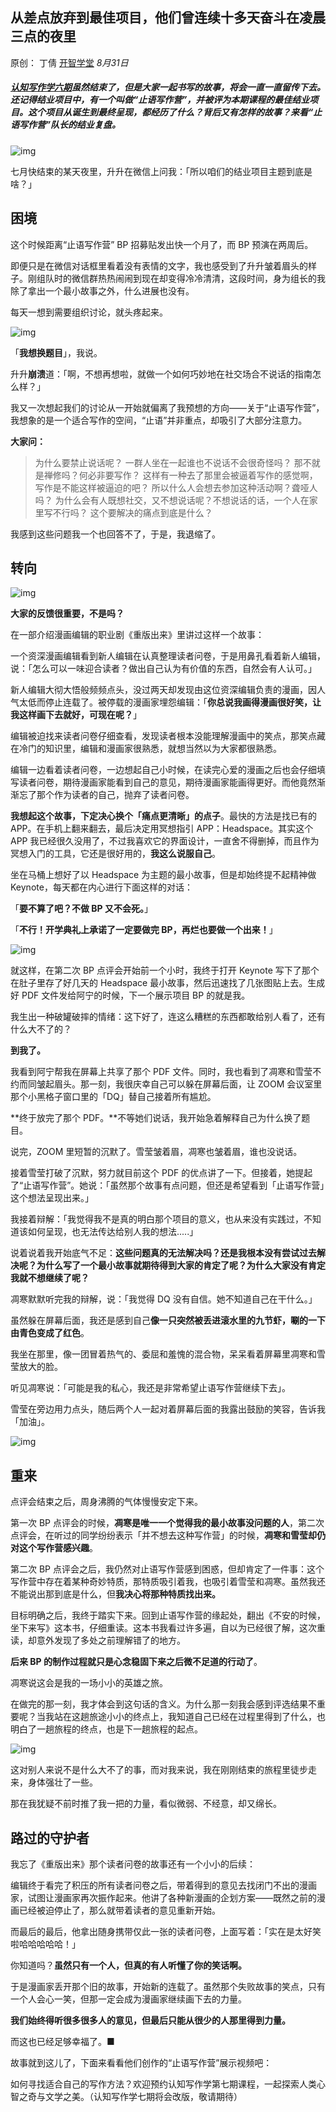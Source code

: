 ---
---
## 从差点放弃到最佳项目，他们曾连续十多天奋斗在凌晨三点的夜里

原创： 丁倩 [开智学堂](javascript:void(0);) *8月31日*

##### [认知写作学六期](http://mp.weixin.qq.com/s?__biz=MzA4ODM4ODQ3MQ==&mid=2651938170&idx=1&sn=dd50384bdb763db419b87061bb5b64f6&chksm=8bcf1b62bcb892742abd171be662b0bde29a0a40e0f86daff4874056bbf28db95535464ce476&scene=21#wechat_redirect)虽然结束了，但是大家一起书写的故事，将会一直一直留传下去。还记得结业项目中，有一个叫做“止语写作营”，并被评为本期课程的最佳结业项目。这个项目从诞生到最终呈现，都经历了什么？背后又有怎样的故事？来看“止语写作营”队长的结业复盘。

![img](https://mmbiz.qpic.cn/mmbiz_jpg/ice5enJHe2TiaVehUUN57fS6CI73xPdBeBiabz6e80mgrjV3UXzvrDm9paicAlOU349LbibvK5dia8eYq2pz8YDpRiasQ/640?wx_fmt=jpeg&tp=webp&wxfrom=5&wx_lazy=1&wx_co=1)

七月快结束的某天夜里，升升在微信上问我：「所以咱们的结业项目主题到底是啥？」

## 困境

这个时候距离“止语写作营” BP 招募贴发出快一个月了，而 BP 预演在两周后。

即便只是在微信对话框里看着没有表情的文字，我也感受到了升升皱着眉头的样子。刚组队时的微信群热热闹闹到现在却变得冷冷清清，这段时间，身为组长的我除了拿出一个最小故事之外，什么进展也没有。

每天一想到需要组织讨论，就头疼起来。

![img](https://mmbiz.qpic.cn/mmbiz_jpg/ice5enJHe2TiaVehUUN57fS6CI73xPdBeBicTTQxBxbibYCZHW1JGuOWlO1ANFMw3zDarOjQwPMeBL7hQOD8jIibBfA/640?wx_fmt=jpeg&tp=webp&wxfrom=5&wx_lazy=1&wx_co=1)

「**我想换题目**」，我说。

升升**崩溃**道：「啊，不想再想啦，就做一个如何巧妙地在社交场合不说话的指南怎么样？」

我又一次想起我们的讨论从一开始就偏离了我预想的方向——关于“止语写作营”，我想象的是一个适合写作的空间，“止语”并非重点，却吸引了大部分注意力。

**大家问：**

> 为什么要禁止说话呢？
> 一群人坐在一起谁也不说话不会很奇怪吗？
> 那不就是禅修吗？何必非要写作？
> 这样有一种去了那里会被逼着写作的感觉啊，写作是不能这样被逼迫的吧？
> 所以什么人会想去参加这种活动啊？聋哑人吗？
> 为什么会有人既想社交，又不想说话呢？不想说话的话，一个人在家里写不行吗？
> 这个要解决的痛点到底是什么？

我感到这些问题我一个也回答不了，于是，我退缩了。

## 转向

![img](https://mmbiz.qpic.cn/mmbiz_jpg/ice5enJHe2TiaVehUUN57fS6CI73xPdBeB0xzDqWbIOY3CzqrFAQ1QQz6e4LtJjZxkeuWHuhvNDia9taROCSQN1fQ/640?wx_fmt=jpeg&tp=webp&wxfrom=5&wx_lazy=1&wx_co=1)

**大家的反馈很重要，不是吗？**

在一部介绍漫画编辑的职业剧《重版出来》里讲过这样一个故事：

一个资深漫画编辑看到新人编辑在认真整理读者问卷，于是用鼻孔看着新人编辑，说：「怎么可以一味迎合读者？做出自己认为有价值的东西，自然会有人认可。」

新人编辑大彻大悟般频频点头，没过两天却发现由这位资深编辑负责的漫画，因人气太低而停止连载了。被停载的漫画家埋怨编辑：「**你总说我画得漫画很好笑，让我这样画下去就好，可现在呢？**」

编辑被迫找来读者问卷仔细查看，发现读者根本没能理解漫画中的笑点，那笑点藏在冷门的知识里，编辑和漫画家很熟悉，就想当然以为大家都很熟悉。

编辑一边看着读者问卷，一边想起自己小时候，在读完心爱的漫画之后也会仔细填写读者问卷，期待漫画家能看到自己的意见，期待漫画家能画得更好。而他竟然渐渐忘了那个作为读者的自己，抛弃了读者问卷。

**我想起这个故事，下定决心换个「痛点更清晰」的点子**。最快的方法是找已有的 APP。在手机上翻来翻去，最后决定用冥想指引 APP：Headspace。其实这个 APP 我已经很久没用了，不过我喜欢它的界面设计，一直舍不得删掉，而且作为冥想入门的工具，它还是很好用的，**我这么说服自己**。

坐在马桶上想好了以 Headspace 为主题的最小故事，但是却始终提不起精神做 Keynote，每天都在内心进行下面这样的对话：

「**要不算了吧？不做 BP 又不会死。**」

「**不行！开学典礼上承诺了一定要做完 BP，再烂也要做一个出来！**」

![img](https://mmbiz.qpic.cn/mmbiz_jpg/ice5enJHe2TiaVehUUN57fS6CI73xPdBeBwZjC3Rtl5MbOS5YkiaI4TdAMfbs44rODPbn49fTYic9z68FEHicS0077w/640?wx_fmt=jpeg&tp=webp&wxfrom=5&wx_lazy=1&wx_co=1)

就这样，在第二次 BP 点评会开始前一个小时，我终于打开 Keynote 写下了那个在肚子里存了好几天的 Headspace 最小故事，然后迅速找了几张图贴上去。生成好 PDF 文件发给阿宁的时候，下一个展示项目 BP 的就是我。

我生出一种破罐破摔的情绪：这下好了，连这么糟糕的东西都敢给别人看了，还有什么大不了的？

**到我了。**

我看到阿宁帮我在屏幕上共享了那个 PDF 文件。同时，我也看到了凋寒和雪莹不约而同皱起眉头。那一刻，我很庆幸自己可以躲在屏幕后面，让 ZOOM 会议室里那个小黑格子窗口里的「DQ」替自己接着所有尴尬。

**终于放完了那个 PDF。**不等她们说话，我开始急着解释自己为什么换了题目。

说完，ZOOM 里短暂的沉默了。雪莹皱着眉，凋寒也皱着眉，谁也没说话。

接着雪莹打破了沉默，努力就目前这个 PDF 的优点讲了一下。但接着，她提起了“止语写作营”。她说：「虽然那个故事有点问题，但还是希望看到「止语写作营」这个想法呈现出来。」

我接着辩解：「我觉得我不是真的明白那个项目的意义，也从来没有实践过，不知道该如何呈现，也无法传达给别人我的想法.....」

说着说着我开始底气不足：**这些问题真的无法解决吗？还是我根本没有尝试过去解决呢？为什么写了一个最小故事就期待得到大家的肯定了呢？为什么大家没有肯定我就不想继续了呢？**

凋寒默默听完我的辩解，说：「我觉得 DQ 没有自信。她不知道自己在干什么。」

虽然躲在屏幕后面，我还是感到自己**像一只突然被丢进滚水里的九节虾，唰的一下由青色变成了红色**。

我坐在那里，像一团冒着热气的、委屈和羞愧的混合物，呆呆看着屏幕里凋寒和雪莹放大的脸。

听见凋寒说：「可能是我的私心，我还是非常希望止语写作营继续下去」。

雪莹在旁边用力点头，随后两个人一起对着屏幕后面的我露出鼓励的笑容，告诉我「加油」。

![img](https://mmbiz.qpic.cn/mmbiz_jpg/ice5enJHe2TiaVehUUN57fS6CI73xPdBeBI5mDRtQY4b1F8CYouMHlaWEYN8mHribNZRWSS7VtxB26UiaurJOfKeHQ/640?wx_fmt=jpeg&tp=webp&wxfrom=5&wx_lazy=1&wx_co=1)

## 重来

点评会结束之后，周身沸腾的气体慢慢安定下来。

第一次 BP 点评会的时候，**凋寒是唯一一个觉得我的最小故事没问题的人**，第二次点评会，在听过的同学纷纷表示「并不想去这种写作营」的时候，**凋寒和雪莹却仍对这个写作营感兴趣**。

第二次 BP 点评会之后，我仍然对止语写作营感到困惑，但却肯定了一件事：这个写作营中存在着某种奇妙特质，那特质吸引着我，也吸引着雪莹和凋寒。虽然我还不能说出那到底是什么，但**我决心将那种特质找出来。**

目标明确之后，我终于踏实下来。回到止语写作营的缘起处，翻出《不安的时候，坐下来写》这本书，仔细重读。这本书我看过许多遍，自以为已经很了解，这次重读，却意外发现了多处之前理解错了的地方。

**后来 BP 的制作过程就只是心念稳固下来之后微不足道的行动了**。

凋寒说这会是我的一场小小的英雄之旅。

在做完的那一刻，我才体会到这句话的含义。为什么那一刻我会感到评选结果不重要呢？当我站在这趟旅途小小的终点上，我知道自己已经在过程里得到了什么，也明白了一趟旅程的终点，也是下一趟旅程的起点。

![img](https://mmbiz.qpic.cn/mmbiz_jpg/ice5enJHe2TiaVehUUN57fS6CI73xPdBeBFXL0UIxH5FWUkzukibNPt9ibzkCyCibfaTwrxibxTrFgtqBQajo0977cUA/640?wx_fmt=jpeg&tp=webp&wxfrom=5&wx_lazy=1&wx_co=1)

这对别人来说不是什么大不了的事，而对我来说，我在刚刚结束的旅程里徒步走来，身体强壮了一些。

那在我犹疑不前时推了我一把的力量，看似微弱、不经意，却又绵长。

## 路过的守护者

我忘了《重版出来》那个读者问卷的故事还有一个小小的后续：

编辑终于看完了积压的所有读者问卷之后，带着得到的意见去找闭门不出的漫画家，试图让漫画家再次振作起来。他讲了各种新漫画的企划方案——既然之前的漫画已经被迫停止了，那么就带着读者的意见重新开始。

而最后的最后，他拿出随身携带仅此一张的读者问卷，上面写着：「实在是太好笑啦哈哈哈哈哈！」

你知道吗？**虽然只有一个人，但真的有人听懂了你的笑话啊。**

于是漫画家丢开那个旧的故事，开始新的连载了。虽然那个失败故事的笑点，只有一个人会心一笑，但那一定会成为漫画家继续画下去的力量。

**我们始终得听很多很多人的意见，但最后只能从很少的人那里得到力量。**

而这也已经足够幸福了。■

故事就到这儿了，下面来看看他们创作的“止语写作营”展示视频吧：

如何寻找适合自己的写作方法？欢迎预约认知写作学第七期课程，一起探索人类心智之奇与文学之美。（认知写作学七期将会改版，敬请期待）